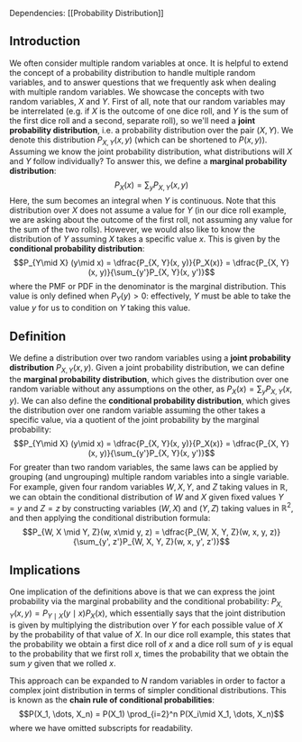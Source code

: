 Dependencies: [[Probability Distribution]]
## Introduction
We often consider multiple random variables at once. It is helpful to extend the concept of a probability distribution to handle multiple random variables, and to answer questions that we frequently ask when dealing with multiple random variables. We showcase the concepts with two random variables, $X$ and $Y$. First of all, note that our random variables may be interrelated (e.g. if $X$ is the outcome of one dice roll, and $Y$ is the sum of the first dice roll and a second, separate roll), so we'll need a **joint probability distribution**, i.e. a probability distribution over the pair $(X, Y)$. We denote this distribution $P_{X, Y}(x, y)$ (which can be shortened to $P(x, y)$). Assuming we know the joint probability distribution, what distributions will $X$ and $Y$ follow individually? To answer this, we define a **marginal probability distribution**:$$P_X(x) = \sum_y P_{X, Y}(x, y)$$Here, the sum becomes an integral when $Y$ is continuous. Note that this distribution over $X$ does not assume a value for $Y$ (in our dice roll example, we are asking about the outcome of the first roll, not assuming any value for the sum of the two rolls). However, we would also like to know the distribution of $Y$ assuming $X$ takes a specific value $x$. This is given by the **conditional probability distribution**: $$P_{Y\mid X} (y\mid x) = \dfrac{P_{X, Y}(x, y)}{P_X(x)} = \dfrac{P_{X, Y}(x, y)}{\sum_{y'}P_{X, Y}(x, y')}$$where the PMF or PDF in the denominator is the marginal distribution. This value is only defined when $P_Y(y) > 0$: effectively, $Y$ must be able to take the value $y$ for us to condition on $Y$ taking this value.

## Definition
We define a distribution over two random variables using a **joint probability distribution** $P_{X, Y}(x, y)$. Given a joint probability distribution, we can define the **marginal probability distribution**, which gives the distribution over one random variable without any assumptions on the other, as $P_X(x) = \sum_y P_{X, Y}(x, y)$. We can also define the **conditional probability distribution**, which gives the distribution over one random variable assuming the other takes a specific value, via a quotient of the joint probability by the marginal probability:$$P_{Y\mid X} (y\mid x) = \dfrac{P_{X, Y}(x, y)}{P_X(x)} = \dfrac{P_{X, Y}(x, y)}{\sum_{y'}P_{X, Y}(x, y')}$$For greater than two random variables, the same laws can be applied by grouping (and ungrouping) multiple random variables into a single variable. For example, given four random variables $W, X, Y$, and $Z$ taking values in $\mathbb R$, we can obtain the conditional distribution of $W$ and $X$ given fixed values $Y = y$ and $Z = z$ by constructing variables $(W, X)$ and $(Y, Z)$ taking values in $\mathbb R^2$, and then applying the conditional distribution formula: $$P_{W, X \mid Y, Z}(w, x\mid y, z) = \dfrac{P_{W, X, Y, Z}(w, x, y, z)}{\sum_{y', z'}P_{W, X, Y, Z}(w, x, y', z')}$$
## Implications
One implication of the definitions above is that we can express the joint probability via the marginal probability and the conditional probability: $P_{X, Y}(x, y) = P_{Y\mid X}(y\mid x) P_X(x)$, which essentially says that the joint distribution is given by multiplying the distribution over $Y$ for each possible value of $X$ by the probability of that value of $X$. In our dice roll example, this states that the probability we obtain a first dice roll of $x$ and a dice roll sum of $y$ is equal to the probability that we first roll $x$, times the probability that we obtain the sum $y$ given that we rolled $x$. 

This approach can be expanded to $N$ random variables in order to factor a complex joint distribution in terms of simpler conditional distributions. This is known as the **chain rule of conditional probabilities**: $$P(X_1, \dots, X_n) = P(X_1) \prod_{i=2}^n P(X_i\mid X_1, \dots, X_n)$$where we have omitted subscripts for readability.